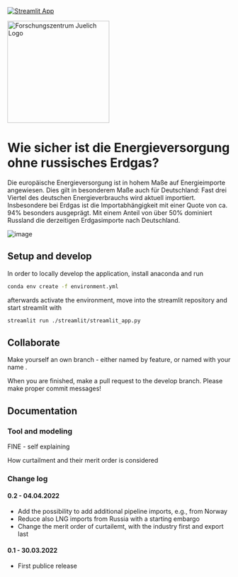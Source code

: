 [![Streamlit App](https://static.streamlit.io/badges/streamlit_badge_black_white.svg)](https://share.streamlit.io/fzj-iek3-vsa/nostream)


<a href="https://www.fz-juelich.de/iek/iek-3/DE/Home/home_node.html"><img src="https://www.fz-juelich.de/metis-platform/EN/_Documents/Pictures/FZJ-logo_340x185.jpg?__blob=normal
" alt="Forschungszentrum Juelich Logo" width="230px"></a> 


# Wie sicher ist die Energieversorgung ohne russisches Erdgas?

Die europäische Energieversorgung ist in hohem Maße auf Energieimporte angewiesen. Dies gilt in besonderem Maße auch für Deutschland: Fast drei Viertel des deutschen
Energieverbrauchs wird aktuell importiert. Insbesondere bei Erdgas ist die Importabhängigkeit mit einer Quote von ca. 94% besonders ausgeprägt. Mit einem Anteil von über 50% dominiert Russland die derzeitigen Erdgasimporte nach Deutschland.

![image](https://user-images.githubusercontent.com/63047357/159122405-15384030-474a-4b83-9962-f127e15a9006.png)


## Setup and develop

In order to locally develop the application, install anaconda and run

```bash
conda env create -f environment.yml
```

afterwards activate the environment, move into the streamlit repository and start streamlit with

```bash
streamlit run ./streamlit/streamlit_app.py
```



## Collaborate

Make yourself an own branch - either named by feature, or named with your name <develop-max>.

When you are finished, make a pull request to the develop branch. Please make proper commit messages!

## Documentation

### Tool and modeling

FINE - self explaining

How curtailment and their merit order is considered



### Change log


#### 0.2 - 04.04.2022

* Add the possibility to add additional pipeline imports, e.g., from Norway
* Reduce also LNG imports from Russia with a starting embargo
* Change the merit order of curtailemt, with the industry first and export last


#### 0.1 - 30.03.2022

* First publice release